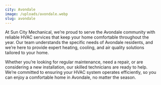 ```yaml
---
city: Avondale
image: /uploads/avondale.webp
slug: avondale
---
```

At Sun City Mechanical, we’re proud to serve the Avondale community with reliable HVAC services that keep your home comfortable throughout the year. Our team understands the specific needs of Avondale residents, and we’re here to provide expert heating, cooling, and air quality solutions tailored to your home.

Whether you’re looking for regular maintenance, need a repair, or are considering a new installation, our skilled technicians are ready to help. We’re committed to ensuring your HVAC system operates efficiently, so you can enjoy a comfortable home in Avondale, no matter the season.
